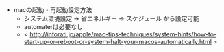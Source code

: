 - macの起動・再起動設定方法
	- システム環境設定 -> 省エネルギー -> スケジュール  から設定可能
	- automaterは必要なし
	- < http://inforati.jp/apple/mac-tips-techniques/system-hints/how-to-start-up-or-reboot-or-system-halt-your-macos-automatically.html >